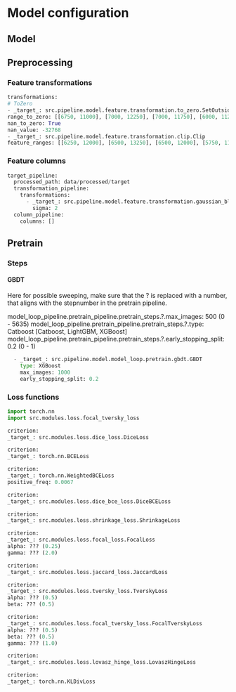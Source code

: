 
# Model configuration

## Model

## Preprocessing

### Feature transformations

```python
transformations:
# ToZero
- _target_: src.pipeline.model.feature.transformation.to_zero.SetOutsideRange
range_to_zero: [[6750, 11000], [7000, 12250], [7000, 11750], [6000, 11250], [6750, 12000], [0.1, 1.1], [-1, 5]]  # [SWIR, NIR, RED, GREEN, BLUE, CLOUD, ELEVATION]
nan_to_zero: True
nan_value: -32768
- _target_: src.pipeline.model.feature.transformation.clip.Clip
feature_ranges: [[6250, 12000], [6500, 13250], [6500, 12000], [5750, 11250], [6500, 12000], [0, 1], [0, 5]]  # [SWIR, NIR, RED, GREEN, BLUE, CLOUD, ELEVATION]
```

### Feature columns

```python
target_pipeline:
  processed_path: data/processed/target
  transformation_pipeline:
    transformations:
      - _target_: src.pipeline.model.feature.transformation.gaussian_blur.GaussianBlur
        sigma: 2
  column_pipeline:
    columns: []
```

## Pretrain

### Steps

#### GBDT

Here for possible sweeping, make sure that the ? is replaced with a number, that aligns with the stepnumber in the pretrain pipeline.

model_loop_pipeline.pretrain_pipeline.pretrain_steps.?.max_images: 500 (0 - 5635)
model_loop_pipeline.pretrain_pipeline.pretrain_steps.?.type: Catboost [Catboost, LightGBM, XGBoost]
model_loop_pipeline.pretrain_pipeline.pretrain_steps.?.early_stopping_split: 0.2 (0 - 1)

```python
  - _target_: src.pipeline.model.model_loop.pretrain.gbdt.GBDT
    type: XGBoost
    max_images: 1000
    early_stopping_split: 0.2
```

### Loss functions

```python
import torch.nn
import src.modules.loss.focal_tversky_loss

criterion:
_target_: src.modules.loss.dice_loss.DiceLoss

criterion:
_target_: torch.nn.BCELoss

criterion:
_target_: torch.nn.WeightedBCELoss
positive_freq: 0.0067

criterion:
_target_: src.modules.loss.dice_bce_loss.DiceBCELoss

criterion:
_target_: src.modules.loss.shrinkage_loss.ShrinkageLoss

criterion:
_target_: src.modules.loss.focal_loss.FocalLoss
alpha: ??? (0.25)
gamma: ??? (2.0)

criterion:
_target_: src.modules.loss.jaccard_loss.JaccardLoss

criterion:
_target_: src.modules.loss.tversky_loss.TverskyLoss
alpha: ??? (0.5)
beta: ??? (0.5)

criterion:
_target_: src.modules.loss.focal_tversky_loss.FocalTverskyLoss
alpha: ??? (0.5)
beta: ??? (0.5)
gamma: ??? (1.0)

criterion:
_target_: src.modules.loss.lovasz_hinge_loss.LovaszHingeLoss

criterion:
_target_: torch.nn.KLDivLoss


```
